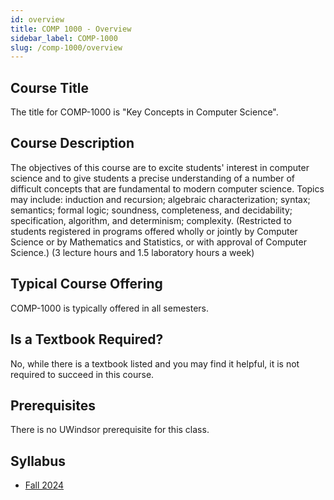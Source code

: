 ```yaml
---
id: overview
title: COMP 1000 - Overview
sidebar_label: COMP-1000
slug: /comp-1000/overview
---
```


## Course Title

The title for COMP-1000 is "Key Concepts in Computer Science".

## Course Description

The objectives of this course are to excite students' interest in computer science and to give students a precise understanding of a number of difficult concepts that are fundamental to modern computer science. Topics may include: induction and recursion; algebraic characterization; syntax; semantics; formal logic; soundness, completeness, and decidability; specification, algorithm, and determinism; complexity. (Restricted to students registered in programs offered wholly or jointly by Computer Science or by Mathematics and Statistics, or with approval of Computer Science.) (3 lecture hours and 1.5 laboratory hours a week)

## Typical Course Offering

COMP-1000 is typically offered in all semesters.

## Is a Textbook Required?

No, while there is a textbook listed and you may find it helpful, it is not required to succeed in this course.

## Prerequisites

There is no UWindsor prerequisite for this class.

## Syllabus

- [Fall 2024](../../resources/syllabus/COMP-1000-01-02%20F24.pdf)
